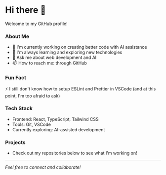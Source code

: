 # Hi there 👋

Welcome to my GitHub profile!

### About Me
- 🔭 I'm currently working on creating better code with AI assistance
- 🌱 I'm always learning and exploring new technologies
- 💬 Ask me about web development and AI
- 📫 How to reach me: through GitHub

### Fun Fact
⚡ I still don't know how to setup ESLint and Prettier in VSCode (and at this point, I'm too afraid to ask)

### Tech Stack
- Frontend: React, TypeScript, Tailwind CSS
- Tools: Git, VSCode
- Currently exploring: AI-assisted development

### Projects
- Check out my repositories below to see what I'm working on!

---
*Feel free to connect and collaborate!*